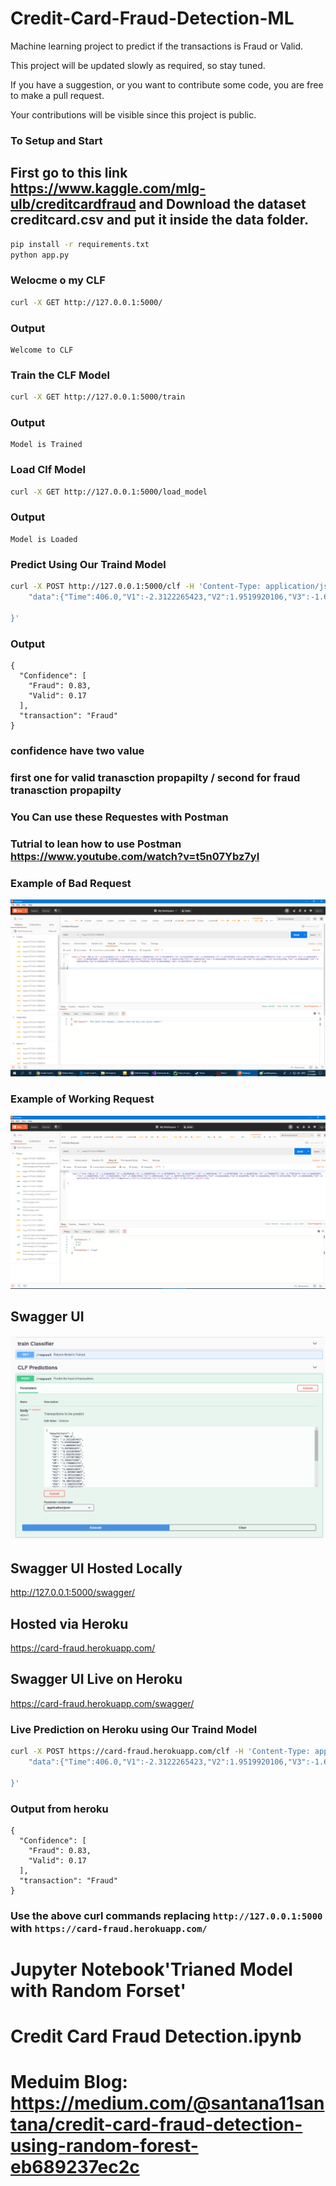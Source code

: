 # Credit-Card-Fraud-Detection-ML
Machine learning project to predict if the transactions is Fraud or Valid.

This project will be updated slowly as required, so stay tuned.

If you have a suggestion, or you want to contribute some code, you are free to make a pull request.

Your contributions will be visible since this project is public.

### To Setup and Start

## First go to this link https://www.kaggle.com/mlg-ulb/creditcardfraud and Download the dataset creditcard.csv and put it inside the data folder.

```bash
pip install -r requirements.txt 
python app.py
```

### Welocme o my CLF
```bash
curl -X GET http://127.0.0.1:5000/
```
### Output
```
Welcome to CLF
```

### Train the CLF Model
```bash
curl -X GET http://127.0.0.1:5000/train
```
### Output
```
Model is Trained
```


### Load Clf Model
```bash
curl -X GET http://127.0.0.1:5000/load_model
```
### Output
```
Model is Loaded
```


### Predict Using Our Traind Model
```bash
curl -X POST http://127.0.0.1:5000/clf -H 'Content-Type: application/json' -d '{	
	"data":{"Time":406.0,"V1":-2.3122265423,"V2":1.9519920106,"V3":-1.6098507323,"V4":3.9979055875,"V5":-0.5221878647,"V6":-1.4265453192,"V7":-2.5373873062,"V8":1.3916572483,"V9":-2.7700892772,"V10":-2.7722721447,"V11":3.2020332071,"V12":-2.8999073885,"V13":-0.5952218813,"V14":-4.2892537824,"V15":0.3897241203,"V16":-1.1407471798,"V17":-2.8300556745,"V18":-0.0168224682,"V19":0.416955705,"V20":0.1269105591,"V21":0.5172323709,"V22":-0.0350493686,"V23":-0.4652110762,"V24":0.3201981985,"V25":0.0445191675,"V26":0.1778397983,"V27":0.2611450026,"V28":-0.1432758747,"Amount":0.0}
	
}'
```
### Output
```
{
  "Confidence": [
    "Fraud": 0.83,
    "Valid": 0.17
  ],
  "transaction": "Fraud"
}
```
### confidence have two value 
### first one for valid tranasction propapilty / second for fraud tranasction propapilty

### You Can use these Requestes with Postman 
### Tutrial to lean how to use Postman https://www.youtube.com/watch?v=t5n07Ybz7yI
### Example of Bad Request
![postRequest.png](postRequest.png)
### Example of Working Request
![postman.png](postman.png)


## Swagger UI
![swag1.png](swag1.png)

## Swagger UI Hosted Locally
http://127.0.0.1:5000/swagger/


## Hosted via Heroku
https://card-fraud.herokuapp.com/

## Swagger UI Live on Heroku
https://card-fraud.herokuapp.com/swagger/

### Live Prediction on Heroku using Our Traind Model
```bash
curl -X POST https://card-fraud.herokuapp.com/clf -H 'Content-Type: application/json' -d '{	
	"data":{"Time":406.0,"V1":-2.3122265423,"V2":1.9519920106,"V3":-1.6098507323,"V4":3.9979055875,"V5":-0.5221878647,"V6":-1.4265453192,"V7":-2.5373873062,"V8":1.3916572483,"V9":-2.7700892772,"V10":-2.7722721447,"V11":3.2020332071,"V12":-2.8999073885,"V13":-0.5952218813,"V14":-4.2892537824,"V15":0.3897241203,"V16":-1.1407471798,"V17":-2.8300556745,"V18":-0.0168224682,"V19":0.416955705,"V20":0.1269105591,"V21":0.5172323709,"V22":-0.0350493686,"V23":-0.4652110762,"V24":0.3201981985,"V25":0.0445191675,"V26":0.1778397983,"V27":0.2611450026,"V28":-0.1432758747,"Amount":0.0}
	
}'
```
### Output from heroku
```
{
  "Confidence": [
    "Fraud": 0.83,
    "Valid": 0.17
  ],
  "transaction": "Fraud"
}
```


### Use the above curl commands replacing `http://127.0.0.1:5000` with `https://card-fraud.herokuapp.com/`

# Jupyter Notebook'Trianed Model with Random Forset'
# Credit Card Fraud Detection.ipynb


# Meduim Blog: https://medium.com/@santana11santana/credit-card-fraud-detection-using-random-forest-eb689237ec2c
